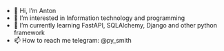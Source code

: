 - 👋 Hi, I’m Anton
- 👀 I’m interested in Information technology and programming
- 🌱 I’m currently learning FastAPI, SQLAlchemy, Django and other python framework
- 📫 How to reach me telegram: @py_smith

